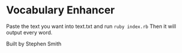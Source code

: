 # Vocabulary Enhancer
Paste the text you want into text.txt and run
`ruby index.rb`
Then it will output every word.

Built by Stephen Smith

